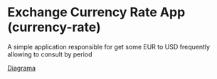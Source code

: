 # Exchange Currency Rate App (currency-rate)
A simple application responsible for get some EUR to USD frequently allowing to consult by period


[Diagrama](img/diagram.png)
